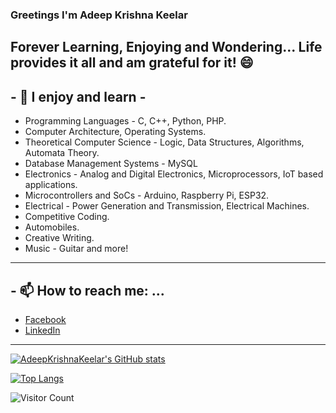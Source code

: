 ### Greetings I'm Adeep Krishna Keelar

## Forever Learning, Enjoying and Wondering... Life provides it all and am grateful for it! 😄

## - 🔭 I enjoy and learn - ##
* Programming Languages - C, C++, Python, PHP.
* Computer Architecture, Operating Systems.
* Theoretical Computer Science - Logic, Data Structures, Algorithms, Automata Theory.
* Database Management Systems - MySQL 
* Electronics - Analog and Digital Electronics, Microprocessors, IoT based applications.
* Microcontrollers and SoCs - Arduino, Raspberry Pi, ESP32.
* Electrical - Power Generation and Transmission, Electrical Machines.
* Competitive Coding.
* Automobiles.
* Creative Writing.
* Music - Guitar and more!
------------------------------------------------------------------------------------------
## - 📫 How to reach me: ...
* [Facebook]()
* [LinkedIn]()
------------------------------------------------------------------------------------------


<!--
**AdeepKrishnaKeelar/AdeepKrishnaKeelar** is a ✨ _special_ ✨ repository because its `README.md` (this file) appears on your GitHub profile.

Here are some ideas to get you started:

- 🔭 I’m currently working on ...
- 🌱 I’m currently learning ...
- 👯 I’m looking to collaborate on ...
- 🤔 I’m looking for help with ...
- 💬 Ask me about ...
- 📫 How to reach me: ...
- 😄 Pronouns: ...
- ⚡ Fun fact: ...
-->
[![AdeepKrishnaKeelar's GitHub stats](https://github-readme-stats.vercel.app/api?username=AdeepKrishnaKeelar)](https://github.com/anuraghazra/github-readme-stats)

[![Top Langs](https://github-readme-stats.vercel.app/api/top-langs/?username=AdeepKrishnaKeelar&langs_count=8&layout=compact)](https://github.com/anuraghazra/github-readme-stats)

![Visitor Count](https://profile-counter.glitch.me/{AdeepKrishnaKeelar}/count.svg)
